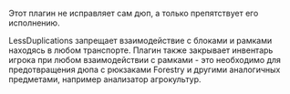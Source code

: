 Этот плагин не исправляет сам дюп, а только препятствует его исполнению.

LessDuplications запрещает взаимодействие с блоками и рамками находясь в любом транспорте.
Плагин также закрывает инвентарь игрока при любом взаимодействии с рамками - это необходимо для предотвращения дюпа с рюкзаками Forestry и другими аналогичных предметами, например анализатор агрокультур.
